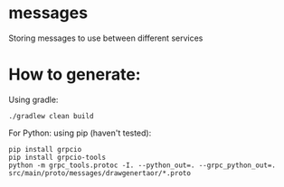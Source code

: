 # messages
Storing messages to use between different services

# How to generate:
Using gradle:

    ./gradlew clean build

For Python:
using pip (haven't tested):

    pip install grpcio
    pip install grpcio-tools
    python -m grpc_tools.protoc -I. --python_out=. --grpc_python_out=. src/main/proto/messages/drawgenertaor/*.proto